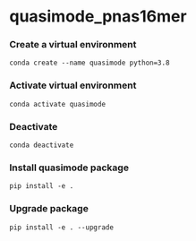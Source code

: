 # quasimode_pnas16mer
### Create a virtual environment
`conda create --name quasimode python=3.8`
### Activate virtual environment
`conda activate quasimode`
### Deactivate
`conda deactivate`
### Install quasimode package
`pip install -e .`
### Upgrade package
`pip install -e . --upgrade`